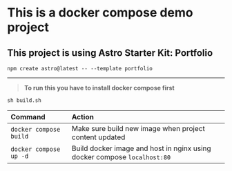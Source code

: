 # This is a docker compose demo project

## This project is using Astro Starter Kit: Portfolio

```
npm create astro@latest -- --template portfolio
```
---

>  **To run this you have to install docker compose first**

```
sh build.sh
```

| Command                           | Action                                           |
| :---------------------            | :----------------------------------------------- |
| `docker compose build`            | Make sure build new image when project content updated  |
| `docker compose up -d`            | Build docker image and host in nginx using docker compose `localhost:80`      |

